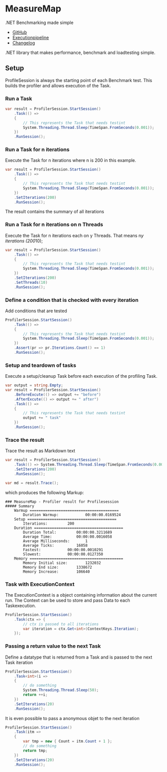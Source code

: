 # MeasureMap

.NET Benchmarking made simple

- [GitHub](https://github.com/WickedFlame/MeasureMap)
- [Executionpipeline](executionpipeline)
- [Changelog](changelog)


.NET library that makes performance, benchmark and loadtesting simple.

## Setup
ProfileSession is always the starting point of each Benchmark test.
This builds the profiler and allows execution of the Task. 

### Run a Task
```csharp
var result = ProfilerSession.StartSession()
    .Task(() => 
    {
        // This represents the Task that needs testint
        System.Threading.Thread.Sleep(TimeSpan.FromSeconds(0.001));
    })
    .RunSession();
```
### Run a Task for n iterations
Execute the Task for n iterations where n is 200 in this example.
```csharp
var result = ProfilerSession.StartSession()
    .Task(() => 
    {
        // This represents the Task that needs testint
        System.Threading.Thread.Sleep(TimeSpan.FromSeconds(0.001));
    })
    .SetIterations(200)
    .RunSession();
```
The result contains the summary of all iterations

### Run a Task for n iterations on n Threads
Execute the Task for n iterations each on y Threads. That means n*y iterations (200*10);
```csharp
var result = ProfilerSession.StartSession()
    .Task(() => 
    {
        // This represents the Task that needs testint
        System.Threading.Thread.Sleep(TimeSpan.FromSeconds(0.001));
    })
    .SetIterations(200)
    .SetThreads(10)
    .RunSession();
```
### Define a condition that is checked with every iteration
Add conditions that are tested
```csharp
ProfilerSession.StartSession()
    .Task(() => 
    {
        // This represents the Task that needs testint
        System.Threading.Thread.Sleep(TimeSpan.FromSeconds(0.001));
    })
    .Assert(pr => pr.Iterations.Count() == 1)
    .RunSession();
```
### Setup and teardown of tasks
Execute a setup/cleanup Task before each execution of the profiling Task.
```csharp
var output = string.Empty;
var result = ProfilerSession.StartSession()
    .BeforeExcute(() => output += "before")
    .AfterExcute(() => output += " after")
    .Task(() => 
    {
        // This represents the Task that needs testint
        output += " task"
    })
    .RunSession();
```

### Trace the result
Trace the result as Markdown text
```csharp
var result = ProfilerSession.StartSession()
    .Task(() => System.Threading.Thread.Sleep(TimeSpan.FromSeconds(0.001)))
    .SetIterations(200)
    .RunSession();

var md = result.Trace();
```
which produces the following Markup:
```
### MeasureMap - Profiler result for Profilesession
##### Summary
	Warmup ========================================
		Duration Warmup:			00:00:00.0169524
	Setup ========================================
		Iterations:			200
	Duration ========================================
		Duration Total:			00:00:00.3211689
		Average Time:			00:00:00.0016058
		Average Milliseconds:		1
		Average Ticks:			16058
		Fastest:			00:00:00.0010291
		Slowest:			00:00:00.0127350
	Memory ==========================================
		Memory Initial size:		1232032
		Memory End size:		1338672
		Memory Increase:		106640
```

### Task with ExecutionContext
The ExecutionContext is a object containing information about the current run. The Context can be used to store and pass Data to each Taskexecution.
```csharp
ProfilerSession.StartSession()
    .Task(ctx => {
        // ctx is passed to all iterations
        var iteration = ctx.Get<int>(ContextKeys.Iteration);
    });
```

### Passing a return value to the next Task
Define a datatype that is returned from a Task and is passed to the next Task iteration
```csharp
ProfilerSession.StartSession()
    .Task<int>(i =>
    {
        // do something
        System.Threading.Thread.Sleep(50);
        return ++i;
    })
    .SetIterations(20)
    .RunSession();
```

It is even possible to pass a anonymous objet to the next iteration
```csharp
ProfilerSession.StartSession()
    .Task(itm =>
    {
        var tmp = new { Count = itm.Count + 1 };
        // do something
        return tmp;
    })
    .SetIterations(20)
    .RunSession();
```
